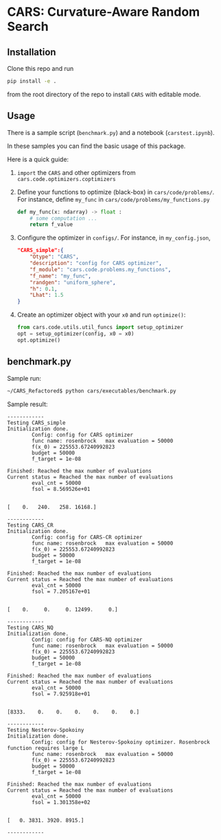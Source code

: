 # CARS: Curvature-Aware Random Search

## Installation
Clone this repo and run 
```bash
pip install -e .
```
from the root directory of the repo to install `CARS` with editable mode.

## Usage
There is a sample script (`benchmark.py`) and a notebook (`carstest.ipynb`).

In these samples you can find the basic usage of this package.

Here is a quick guide:

1. `import` the `CARS` and other optimizers from `cars.code.optimizers.coptimizers`
2. Define your functions to optimize (black-box) in `cars/code/problems/`. For instance, define `my_func` in `cars/code/problems/my_functions.py`
    ```python
    def my_func(x: ndarray) -> float :
        # some computation ...
        return f_value
    ```
3. Configure the optimizer in `configs/`. For instance, in `my_config.json`,
    ```json
    "CARS_simple":{
        "Otype": "CARS",
        "description": "config for CARS optimizer",
        "f_module": "cars.code.problems.my_functions",
        "f_name": "my_func",
        "randgen": "uniform_sphere",
        "h": 0.1,
        "Lhat": 1.5
    }
    ```

4. Create an optimizer object with your `x0` and run `optimize()`:
    ```python
    from cars.code.utils.util_funcs import setup_optimizer
    opt = setup_optimizer(config, x0 = x0)
    opt.optimize()
    ```

## benchmark.py
Sample run:
```bash
~/CARS_Refactored$ python cars/executables/benchmark.py 
```
Sample result:
```
------------
Testing CARS_simple
Initialization done.
        Config: config for CARS optimizer
        func name: rosenbrock   max evaluation = 50000
        f(x_0) = 225553.67240992823
        budget = 50000
        f_target = 1e-08

Finished: Reached the max number of evaluations
Current status = Reached the max number of evaluations
        eval_cnt = 50000
        fsol = 8.569526e+01


[    0.   240.   258. 16168.]

------------
Testing CARS_CR
Initialization done.
        Config: config for CARS-CR optimizer
        func name: rosenbrock   max evaluation = 50000
        f(x_0) = 225553.67240992823
        budget = 50000
        f_target = 1e-08

Finished: Reached the max number of evaluations
Current status = Reached the max number of evaluations
        eval_cnt = 50000
        fsol = 7.205167e+01


[    0.     0.     0. 12499.     0.]

------------
Testing CARS_NQ
Initialization done.
        Config: config for CARS-NQ optimizer
        func name: rosenbrock   max evaluation = 50000
        f(x_0) = 225553.67240992823
        budget = 50000
        f_target = 1e-08

Finished: Reached the max number of evaluations
Current status = Reached the max number of evaluations
        eval_cnt = 50000
        fsol = 7.925918e+01


[8333.    0.    0.    0.    0.    0.    0.]

------------
Testing Nesterov-Spokoiny
Initialization done.
        Config: config for Nesterov-Spokoiny optimizer. Rosenbrock function requires large L
        func name: rosenbrock   max evaluation = 50000
        f(x_0) = 225553.67240992823
        budget = 50000
        f_target = 1e-08

Finished: Reached the max number of evaluations
Current status = Reached the max number of evaluations
        eval_cnt = 50000
        fsol = 1.301358e+02


[   0. 3831. 3920. 8915.]

------------
```